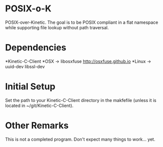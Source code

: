 POSIX-o-K
=========
POSIX-over-Kinetic. The goal is to be POSIX compliant in a flat namespace while supporting file lookup without path traversal.


Dependencies
============
*Kinetic-C-Client 
*OSX -> libosxfuse http://osxfuse.github.io
*Linux -> uuid-dev libssl-dev


Initial Setup
============
Set the path to your Kinetic-C-Client directory in the makfefile (unless it is located in ~/git/Kinetic-C-Client).


Other Remarks
============
This is not a completed program. Don't expect many things to work...
yet.
